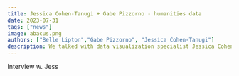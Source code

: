 ```yaml
---
title: Jessica Cohen-Tanugi + Gabe Pizzorno - humanities data
date: 2023-07-31
tags: ["news"]
image: abacus.png
authors: ["Belle Lipton","Gabe Pizzorno", "Jessica Cohen-Tanugi"]
description: We talked with data visualization specialist Jessica Cohen-Tanugi and History professor Gabe Pizzorno about humanistic approaches to using data in your research.
---
```


Interview w. Jess
